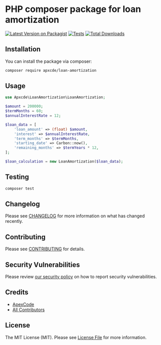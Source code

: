 
# PHP composer package for loan amortization

[![Latest Version on Packagist](https://img.shields.io/packagist/v/apxcde/loan-amortization.svg?style=flat-square)](https://packagist.org/packages/apxcde/loan-amortization)
[![Tests](https://github.com/apxcde/loan-amortization/actions/workflows/run-tests.yml/badge.svg?branch=main)](https://github.com/apxcde/loan-amortization/actions/workflows/run-tests.yml)
[![Total Downloads](https://img.shields.io/packagist/dt/apxcde/loan-amortization.svg?style=flat-square)](https://packagist.org/packages/apxcde/loan-amortization)

## Installation

You can install the package via composer:

```bash
composer require apxcde/loan-amortization
```

## Usage

```php
use Apxcde\LoanAmortization\LoanAmortization;

$amount = 200000;
$termMonths = 60;
$annualInterestRate = 12;

$loan_data = [
    'loan_amount' => (float) $amount,
    'interest' => $annualInterestRate,
    'term_months' => $termMonths,
    'starting_date' => Carbon::now(),
    'remaining_months' => $termYears * 12,
];

$loan_calculation = new LoanAmortization($loan_data);
```

## Testing

```bash
composer test
```

## Changelog

Please see [CHANGELOG](CHANGELOG.md) for more information on what has changed recently.

## Contributing

Please see [CONTRIBUTING](https://github.com/spatie/.github/blob/main/CONTRIBUTING.md) for details.

## Security Vulnerabilities

Please review [our security policy](../../security/policy) on how to report security vulnerabilities.

## Credits

- [ApexCode](https://github.com/apxcde)
- [All Contributors](../../contributors)

## License

The MIT License (MIT). Please see [License File](LICENSE.md) for more information.
